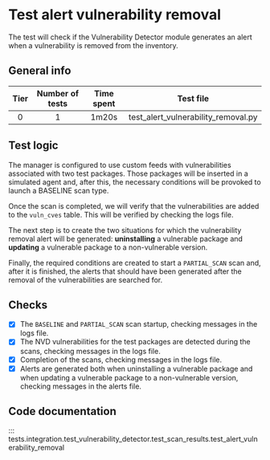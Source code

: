 # Test alert vulnerability removal

The test will check if the Vulnerability Detector module generates an alert when a vulnerability 
is removed from the inventory.

## General info

|Tier | Number of tests | Time spent| Test file | 
|:--:|:--:|:--:|:--:| 
| 0 | 1 | 1m20s | test_alert_vulnerability_removal.py |

## Test logic

The manager is configured to use custom feeds with vulnerabilities associated with two test packages. 
Those packages will be inserted in a simulated agent and, after this, the necessary conditions 
will be provoked to launch a BASELINE scan type.

Once the scan is completed, we will verify that the vulnerabilities are added to the `vuln_cves` table. 
This will be verified by checking the logs file.

The next step is to create the two situations for which the vulnerability removal alert will be generated: 
**uninstalling** a vulnerable package and **updating** a vulnerable package to a non-vulnerable version.

Finally, the required conditions are created to start a `PARTIAL_SCAN` scan and, after it is finished, 
the alerts that should have been generated after the removal of the vulnerabilities are searched for.

## Checks

- [x] The `BASELINE` and `PARTIAL_SCAN` scan startup, checking messages in the logs file.
- [x] The NVD vulnerabilities for the test packages are detected during the scans, checking messages in the logs file.
- [x] Completion of the scans, checking messages in the logs file.
- [x] Alerts are generated both when uninstalling a vulnerable package and when updating a vulnerable package 
  to a non-vulnerable version, checking messages in the alerts file.

## Code documentation

::: tests.integration.test_vulnerability_detector.test_scan_results.test_alert_vulnerability_removal
